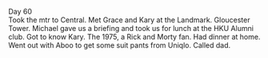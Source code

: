 Day 60  
Took the mtr to Central. Met Grace and Kary at the Landmark. Gloucester Tower. Michael gave us a briefing and took us for lunch at the HKU Alumni club. Got to know Kary. The 1975, a Rick and Morty fan. Had dinner at home. Went out with Aboo to get some suit pants from Uniqlo. Called dad.
